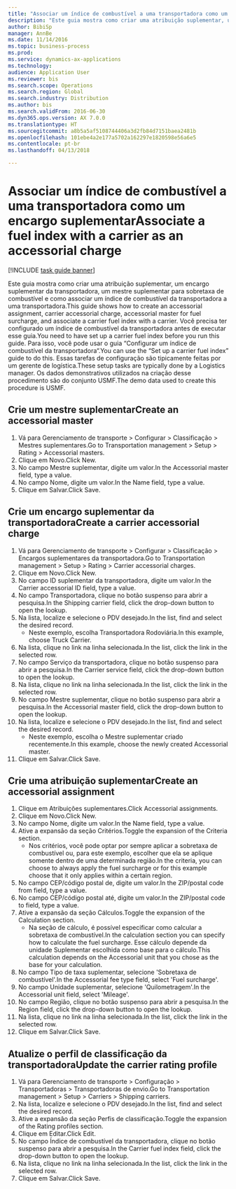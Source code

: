 ```yaml
--- 
title: "Associar um índice de combustível a uma transportadora como um encargo suplementar"
description: "Este guia mostra como criar uma atribuição suplementar, um encargo suplementar da transportadora, um mestre suplementar para sobretaxa de combustível e como associar um índice de combustível da transportadora a uma transportadora."
author: BibiSp
manager: AnnBe
ms.date: 11/14/2016
ms.topic: business-process
ms.prod: 
ms.service: dynamics-ax-applications
ms.technology: 
audience: Application User
ms.reviewer: bis
ms.search.scope: Operations
ms.search.region: Global
ms.search.industry: Distribution
ms.author: bis
ms.search.validFrom: 2016-06-30
ms.dyn365.ops.version: AX 7.0.0
ms.translationtype: HT
ms.sourcegitcommit: a8b5a5af5108744406a3d2fb84d7151baea2481b
ms.openlocfilehash: 101ebe4a2e177a5702a162297e1820598e56a6e5
ms.contentlocale: pt-br
ms.lasthandoff: 04/13/2018

---
```

# <a name="associate-a-fuel-index-with-a-carrier-as-an-accessorial-charge"></a><span data-ttu-id="27d05-103">Associar um índice de combustível a uma transportadora como um encargo suplementar</span><span class="sxs-lookup"><span data-stu-id="27d05-103">Associate a fuel index with a carrier as an accessorial charge</span></span>

[!INCLUDE [task guide banner](../../includes/task-guide-banner.md)]

<span data-ttu-id="27d05-104">Este guia mostra como criar uma atribuição suplementar, um encargo suplementar da transportadora, um mestre suplementar para sobretaxa de combustível e como associar um índice de combustível da transportadora a uma transportadora.</span><span class="sxs-lookup"><span data-stu-id="27d05-104">This guide shows how to create an accessorial assignment, carrier accessorial charge, accessorial master for fuel surcharge, and associate a carrier fuel index with a carrier.</span></span> <span data-ttu-id="27d05-105">Você precisa ter configurado um índice de combustível da transportadora antes de executar esse guia.</span><span class="sxs-lookup"><span data-stu-id="27d05-105">You need to have set up a carrier fuel index before you run this guide.</span></span> <span data-ttu-id="27d05-106">Para isso, você pode usar o guia “Configurar um índice de combustível da transportadora“.</span><span class="sxs-lookup"><span data-stu-id="27d05-106">You can use the “Set up a carrier fuel index” guide to do this.</span></span> <span data-ttu-id="27d05-107">Essas tarefas de configuração são tipicamente feitas por um gerente de logística.</span><span class="sxs-lookup"><span data-stu-id="27d05-107">These setup tasks are typically done by a Logistics manager.</span></span> <span data-ttu-id="27d05-108">Os dados demonstrativos utilizados na criação desse procedimento são do conjunto USMF.</span><span class="sxs-lookup"><span data-stu-id="27d05-108">The demo data used to create this procedure is USMF.</span></span>


## <a name="create-an-accessorial-master"></a><span data-ttu-id="27d05-109">Crie um mestre suplementar</span><span class="sxs-lookup"><span data-stu-id="27d05-109">Create an accessorial master</span></span>
1. <span data-ttu-id="27d05-110">Vá para Gerenciamento de transporte > Configurar > Classificação > Mestres suplementares.</span><span class="sxs-lookup"><span data-stu-id="27d05-110">Go to Transportation management > Setup > Rating > Accessorial masters.</span></span>
2. <span data-ttu-id="27d05-111">Clique em Novo.</span><span class="sxs-lookup"><span data-stu-id="27d05-111">Click New.</span></span>
3. <span data-ttu-id="27d05-112">No campo Mestre suplementar, digite um valor.</span><span class="sxs-lookup"><span data-stu-id="27d05-112">In the Accessorial master field, type a value.</span></span>
4. <span data-ttu-id="27d05-113">No campo Nome, digite um valor.</span><span class="sxs-lookup"><span data-stu-id="27d05-113">In the Name field, type a value.</span></span>
5. <span data-ttu-id="27d05-114">Clique em Salvar.</span><span class="sxs-lookup"><span data-stu-id="27d05-114">Click Save.</span></span>

## <a name="create-a-carrier-accessorial-charge"></a><span data-ttu-id="27d05-115">Crie um encargo suplementar da transportadora</span><span class="sxs-lookup"><span data-stu-id="27d05-115">Create a carrier accessorial charge</span></span>
1. <span data-ttu-id="27d05-116">Vá para Gerenciamento de transporte > Configurar > Classificação > Encargos suplementares da transportadora.</span><span class="sxs-lookup"><span data-stu-id="27d05-116">Go to Transportation management > Setup > Rating > Carrier accessorial charges.</span></span>
2. <span data-ttu-id="27d05-117">Clique em Novo.</span><span class="sxs-lookup"><span data-stu-id="27d05-117">Click New.</span></span>
3. <span data-ttu-id="27d05-118">No campo ID suplementar da transportadora, digite um valor.</span><span class="sxs-lookup"><span data-stu-id="27d05-118">In the Carrier accessorial ID field, type a value.</span></span>
4. <span data-ttu-id="27d05-119">No campo Transportadora, clique no botão suspenso para abrir a pesquisa.</span><span class="sxs-lookup"><span data-stu-id="27d05-119">In the Shipping carrier field, click the drop-down button to open the lookup.</span></span>
5. <span data-ttu-id="27d05-120">Na lista, localize e selecione o PDV desejado.</span><span class="sxs-lookup"><span data-stu-id="27d05-120">In the list, find and select the desired record.</span></span>
    * <span data-ttu-id="27d05-121">Neste exemplo, escolha Transportadora Rodoviária.</span><span class="sxs-lookup"><span data-stu-id="27d05-121">In this example, choose Truck Carrier.</span></span>  
6. <span data-ttu-id="27d05-122">Na lista, clique no link na linha selecionada.</span><span class="sxs-lookup"><span data-stu-id="27d05-122">In the list, click the link in the selected row.</span></span>
7. <span data-ttu-id="27d05-123">No campo Serviço da transportadora, clique no botão suspenso para abrir a pesquisa.</span><span class="sxs-lookup"><span data-stu-id="27d05-123">In the Carrier service field, click the drop-down button to open the lookup.</span></span>
8. <span data-ttu-id="27d05-124">Na lista, clique no link na linha selecionada.</span><span class="sxs-lookup"><span data-stu-id="27d05-124">In the list, click the link in the selected row.</span></span>
9. <span data-ttu-id="27d05-125">No campo Mestre suplementar, clique no botão suspenso para abrir a pesquisa.</span><span class="sxs-lookup"><span data-stu-id="27d05-125">In the Accessorial master field, click the drop-down button to open the lookup.</span></span>
10. <span data-ttu-id="27d05-126">Na lista, localize e selecione o PDV desejado.</span><span class="sxs-lookup"><span data-stu-id="27d05-126">In the list, find and select the desired record.</span></span>
    * <span data-ttu-id="27d05-127">Neste exemplo, escolha o Mestre suplementar criado recentemente.</span><span class="sxs-lookup"><span data-stu-id="27d05-127">In this example, choose the newly created Accessorial master.</span></span>  
11. <span data-ttu-id="27d05-128">Clique em Salvar.</span><span class="sxs-lookup"><span data-stu-id="27d05-128">Click Save.</span></span>

## <a name="create-an-accessorial-assignment"></a><span data-ttu-id="27d05-129">Crie uma atribuição suplementar</span><span class="sxs-lookup"><span data-stu-id="27d05-129">Create an accessorial assignment</span></span>
1. <span data-ttu-id="27d05-130">Clique em Atribuições suplementares.</span><span class="sxs-lookup"><span data-stu-id="27d05-130">Click Accessorial assignments.</span></span>
2. <span data-ttu-id="27d05-131">Clique em Novo.</span><span class="sxs-lookup"><span data-stu-id="27d05-131">Click New.</span></span>
3. <span data-ttu-id="27d05-132">No campo Nome, digite um valor.</span><span class="sxs-lookup"><span data-stu-id="27d05-132">In the Name field, type a value.</span></span>
4. <span data-ttu-id="27d05-133">Ative a expansão da seção Critérios.</span><span class="sxs-lookup"><span data-stu-id="27d05-133">Toggle the expansion of the Criteria section.</span></span>
    * <span data-ttu-id="27d05-134">Nos critérios, você pode optar por sempre aplicar a sobretaxa de combustível ou, para este exemplo, escolher que ela se aplique somente dentro de uma determinada região.</span><span class="sxs-lookup"><span data-stu-id="27d05-134">In the criteria, you can choose to always apply the fuel surcharge or for this example choose that it only applies within a certain region.</span></span>  
5. <span data-ttu-id="27d05-135">No campo CEP/código postal de, digite um valor.</span><span class="sxs-lookup"><span data-stu-id="27d05-135">In the ZIP/postal code from field, type a value.</span></span>
6. <span data-ttu-id="27d05-136">No campo CEP/código postal até, digite um valor.</span><span class="sxs-lookup"><span data-stu-id="27d05-136">In the ZIP/postal code to field, type a value.</span></span>
7. <span data-ttu-id="27d05-137">Ative a expansão da seção Cálculos.</span><span class="sxs-lookup"><span data-stu-id="27d05-137">Toggle the expansion of the Calculation section.</span></span>
    * <span data-ttu-id="27d05-138">Na seção de cálculo, é possível especificar como calcular a sobretaxa de combustível.</span><span class="sxs-lookup"><span data-stu-id="27d05-138">In the calculation section you can specify how to calculate the fuel surcharge.</span></span> <span data-ttu-id="27d05-139">Esse cálculo depende da unidade Suplementar escolhida como base para o cálculo.</span><span class="sxs-lookup"><span data-stu-id="27d05-139">This calculation depends on the Accessorial unit that you chose as the base for your calculation.</span></span>  
8. <span data-ttu-id="27d05-140">No campo Tipo de taxa suplementar, selecione 'Sobretaxa de combustível'.</span><span class="sxs-lookup"><span data-stu-id="27d05-140">In the Accessorial fee type field, select 'Fuel surcharge'.</span></span>
9. <span data-ttu-id="27d05-141">No campo Unidade suplementar, selecione 'Quilometragem'.</span><span class="sxs-lookup"><span data-stu-id="27d05-141">In the Accessorial unit field, select 'Mileage'.</span></span>
10. <span data-ttu-id="27d05-142">No campo Região, clique no botão suspenso para abrir a pesquisa.</span><span class="sxs-lookup"><span data-stu-id="27d05-142">In the Region field, click the drop-down button to open the lookup.</span></span>
11. <span data-ttu-id="27d05-143">Na lista, clique no link na linha selecionada.</span><span class="sxs-lookup"><span data-stu-id="27d05-143">In the list, click the link in the selected row.</span></span>
12. <span data-ttu-id="27d05-144">Clique em Salvar.</span><span class="sxs-lookup"><span data-stu-id="27d05-144">Click Save.</span></span>

## <a name="update-the-carrier-rating-profile"></a><span data-ttu-id="27d05-145">Atualize o perfil de classificação da transportadora</span><span class="sxs-lookup"><span data-stu-id="27d05-145">Update the carrier rating profile</span></span>
1. <span data-ttu-id="27d05-146">Vá para Gerenciamento de transporte > Configuração > Transportadoras > Transportadoras de envio.</span><span class="sxs-lookup"><span data-stu-id="27d05-146">Go to Transportation management > Setup > Carriers > Shipping carriers.</span></span>
2. <span data-ttu-id="27d05-147">Na lista, localize e selecione o PDV desejado.</span><span class="sxs-lookup"><span data-stu-id="27d05-147">In the list, find and select the desired record.</span></span>
3. <span data-ttu-id="27d05-148">Ative a expansão da seção Perfis de classificação.</span><span class="sxs-lookup"><span data-stu-id="27d05-148">Toggle the expansion of the Rating profiles section.</span></span>
4. <span data-ttu-id="27d05-149">Clique em Editar.</span><span class="sxs-lookup"><span data-stu-id="27d05-149">Click Edit.</span></span>
5. <span data-ttu-id="27d05-150">No campo Índice de combustível da transportadora, clique no botão suspenso para abrir a pesquisa.</span><span class="sxs-lookup"><span data-stu-id="27d05-150">In the Carrier fuel index field, click the drop-down button to open the lookup.</span></span>
6. <span data-ttu-id="27d05-151">Na lista, clique no link na linha selecionada.</span><span class="sxs-lookup"><span data-stu-id="27d05-151">In the list, click the link in the selected row.</span></span>
7. <span data-ttu-id="27d05-152">Clique em Salvar.</span><span class="sxs-lookup"><span data-stu-id="27d05-152">Click Save.</span></span>


